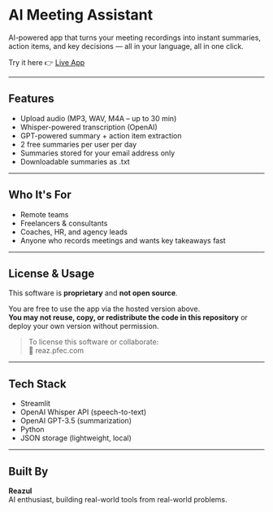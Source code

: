 # AI Meeting Assistant

AI-powered app that turns your meeting recordings into instant summaries, action items, and key decisions — all in your language, all in one click.

Try it here 👉 [Live App](https://ai-meeting-assistant-g2qpmfyyue8mhqttlxgy5u.streamlit.app/)

---

## Features

- Upload audio (MP3, WAV, M4A – up to 30 min)
- Whisper-powered transcription (OpenAI)
- GPT-powered summary + action item extraction
- 2 free summaries per user per day
- Summaries stored for your email address only
- Downloadable summaries as .txt

---

## Who It's For

- Remote teams  
- Freelancers & consultants  
- Coaches, HR, and agency leads  
- Anyone who records meetings and wants key takeaways fast  

---

## License & Usage

This software is **proprietary** and **not open source**.

You are free to use the app via the hosted version above.  
**You may not reuse, copy, or redistribute the code in this repository** or deploy your own version without permission.

> To license this software or collaborate:  
📩 reaz.pfec.com

---

## Tech Stack

- Streamlit
- OpenAI Whisper API (speech-to-text)
- OpenAI GPT-3.5 (summarization)
- Python
- JSON storage (lightweight, local)

---

## Built By

**Reazul**  
AI enthusiast, building real-world tools from real-world problems.


